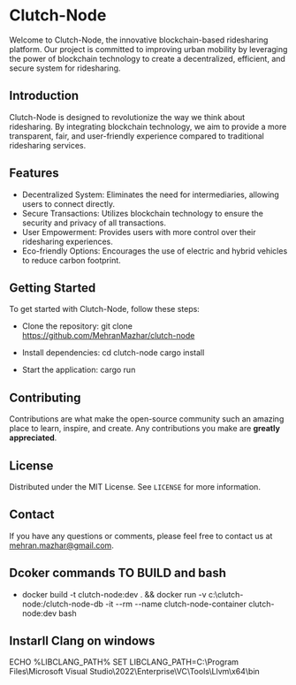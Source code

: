 # Clutch-Node

Welcome to Clutch-Node, the innovative blockchain-based ridesharing platform. Our project is committed to improving urban mobility by leveraging the power of blockchain technology to create a decentralized, efficient, and secure system for ridesharing.

## Introduction

Clutch-Node is designed to revolutionize the way we think about ridesharing. By integrating blockchain technology, we aim to provide a more transparent, fair, and user-friendly experience compared to traditional ridesharing services.

## Features

- Decentralized System: Eliminates the need for intermediaries, allowing users to connect directly.
- Secure Transactions: Utilizes blockchain technology to ensure the security and privacy of all transactions.
- User Empowerment: Provides users with more control over their ridesharing experiences.
- Eco-friendly Options: Encourages the use of electric and hybrid vehicles to reduce carbon footprint.

## Getting Started

To get started with Clutch-Node, follow these steps:

- Clone the repository:
git clone https://github.com/MehranMazhar/clutch-node

- Install dependencies:
cd clutch-node
cargo install

- Start the application:
cargo run

## Contributing

Contributions are what make the open-source community such an amazing place to learn, inspire, and create. Any contributions you make are **greatly appreciated**.

## License

Distributed under the MIT License. See `LICENSE` for more information.

## Contact

If you have any questions or comments, please feel free to contact us at mehran.mazhar@gmail.com.

## Dcoker commands TO BUILD and bash

- docker build -t clutch-node:dev . && docker run -v c:\clutch-node:/clutch-node-db -it --rm --name clutch-node-container clutch-node:dev bash

## Instarll Clang on windows
ECHO %LIBCLANG_PATH%
SET LIBCLANG_PATH=C:\Program Files\Microsoft Visual Studio\2022\Enterprise\VC\Tools\Llvm\x64\bin